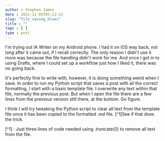 ```yaml
---
author : Stephen James
date : 2021-11-05T05:13:12
slug: "file_saving_blues" 
title : ""
tags : [ ]
type : post
---
```

I'm trying out iA Writer on my Android phone. I had it on iOS way back, not long after it came out, if I recall correctly. The only reason I didn't use it more was because the file handling didn't work for me. And once I got in to using Drafts, where I could set up a workflow just how I liked it, there was no going back.

It's perfectly fine to write with, however, it is doing something weird when I save. In order to run my Python script that saves a post with all the correct formatting, I start with a basic template file. I overwrite any text within that file, normally the previous post. But when I open the file there are a few lines from the previous version still there, at the bottom. Go figure.

I think I will try tweaking the Python script to clear all text from the template file once it has been copied to the formatted .md file. [^1]See if that does the trick. 

[^1] : Just three lines of code needed using .truncate(0) to remove all text from the file.




